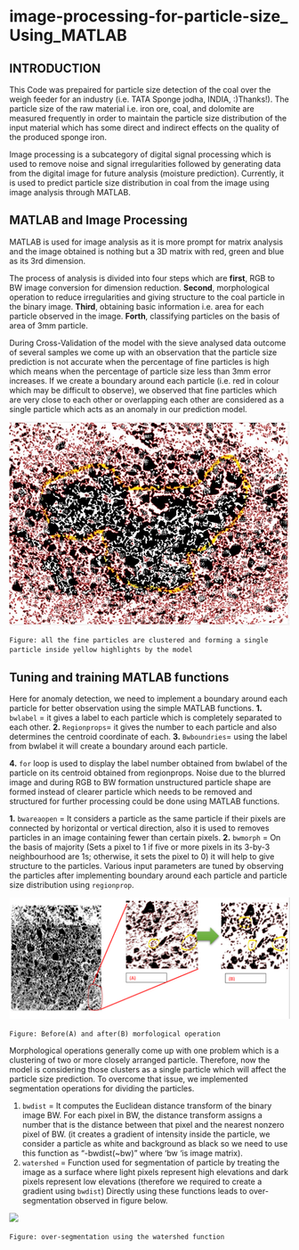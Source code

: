 # image-processing-for-particle-size_ Using_MATLAB
## INTRODUCTION
This Code was prepaired for particle size detection of the coal over the weigh feeder for an industry (i.e. TATA Sponge jodha, INDIA,  :)Thanks!).
The particle size of the raw material i.e. iron ore, coal, and dolomite are measured frequently in order to maintain the particle size distribution of the input material which has some direct and indirect effects on the quality of the produced sponge iron.

Image processing is a subcategory of digital signal processing which is used to remove noise and signal irregularities followed by generating data from the digital image for future analysis (moisture prediction). Currently, it is used to predict particle size distribution in coal from the image using image analysis through MATLAB.

## MATLAB and Image Processing
MATLAB is used for image analysis as it is more prompt for matrix analysis and the image obtained is nothing but a 3D matrix with red, green and blue as its 3rd dimension.

The process of analysis is divided into four steps which are **first**, RGB to BW image conversion for dimension reduction. **Second**, morphological operation to reduce irregularities and giving structure to the coal particle in the binary image. **Third**, obtaining basic information i.e. area for each particle observed in the image. **Forth**, classifying particles on the basis of area of 3mm particle.

During Cross-Validation of the model with the sieve analysed data outcome of several samples we come up with an observation that the particle size prediction is not accurate when the percentage of fine particles is high which means when the percentage of particle size less than 3mm error increases. If we create a boundary around each particle (i.e. red in colour which may be difficult to observe), we observed that fine particles which are very close to each other or overlapping each other are considered as a single particle which acts as an anomaly in our prediction model.

<img src="Readme_Image/1.png.jpg" width="700">

`Figure: all the fine particles are clustered and forming a single particle inside yellow highlights by the model`

## Tuning and training MATLAB functions
Here for anomaly detection, we need to implement a boundary around each particle for better observation using the simple MATLAB functions.
**1.** `bwlabel` = it gives a label to each particle which is completely separated to each other. 
**2.** `Regionprops`= it gives the number to each particle and also determines the centroid coordinate of each.
**3.** `Bwboundries`= using the label from bwlabel it will create a boundary around each particle.

**4.** `for` loop is used to display the label number obtained from bwlabel of the particle on its centroid obtained from regionprops.
Noise due to the blurred image and during RGB to BW formation unstructured particle shape are formed instead of clearer particle which needs to be removed and structured for further processing could be done using MATLAB functions.

 **1.** `bwareaopen` = It considers a particle as the same particle if their pixels are connected by horizontal or vertical direction, also it is used to removes particles in an image containing fewer than certain pixels.
 **2.** `bwmorph` = On the basis of majority (Sets a pixel to 1 if five or more pixels in its 3-by-3 neighbourhood are      1s; otherwise, it sets the pixel to 0) it will help to give structure to the particles.
Various input parameters are tuned by observing the particles after implementing boundary around each particle and particle size distribution using `regionprop`.

<img src="Readme_Image/6.png" width="700">

`Figure: Before(A) and after(B) morfological operation`

Morphological operations generally come up with one problem which is a clustering of two or more closely arranged particle. Therefore, now the model is considering those clusters as a single particle which will affect the particle size prediction. To overcome that issue, we implemented segmentation operations for dividing the particles.
1.  `bwdist` = It computes the Euclidean distance transform of the binary image BW. For each pixel in BW, the distance transform assigns a 	number that is the distance between that pixel and the nearest nonzero pixel of BW. (it creates a gradient of intensity inside the particle, we consider a particle as white and background as black so we need to use this function as “-bwdist(~bw)” where ‘bw ‘is image matrix).
2. `watershed` = Function used for segmentation of particle by treating the image as a surface where light pixels represent high elevations and dark pixels represent low elevations (therefore we required to create a gradient using `bwdist`)
Directly using these functions leads to over-segmentation observed in figure below.

<img src="Readme_Image/5.png" width="700">

`Figure: over-segmentation using the watershed function`

